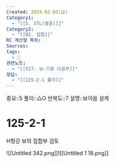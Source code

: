 ```yaml
---
Created: 2024-02-02(금)
Category1:
  - "[[5. STL(철골)]]"
Category2:
  - "[[02. 접합]]"
RC 계산형 목차: 
Sources: 
tags:
  - 🧮
관련노트:
  - "[[S17. 보-기둥 이음부]]"
정답:
  - "[[125-2-1 풀이]]"
---
```

중요::5
풀이::△O
반복도::7
설명::보이음 설계
#  125-2-1

H형강 보의 접합부 검토

![[Untitled 342.png]]![[Untitled 1 18.png]]